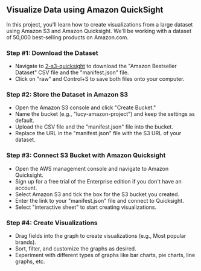 ## Visualize Data using Amazon QuickSight

In this project, you'll learn how to create visualizations from a large dataset using Amazon S3 and Amazon Quicksight. We'll be working with a dataset of 50,000 best-selling products on Amazon.com.

### Step #1: Download the Dataset
- Navigate to [2-s3-quicksight](https://github.com/techwithlucy/youtube) to download the "Amazon Bestseller Dataset" CSV file and the "manifest.json" file.
- Click on "raw" and Control+S to save both files onto your computer.

### Step #2: Store the Dataset in Amazon S3
- Open the Amazon S3 console and click "Create Bucket."
- Name the bucket (e.g., "lucy-amazon-project") and keep the settings as default.
- Upload the CSV file and the "manifest.json" file into the bucket.
- Replace the URL in the "manifest.json" file with the S3 URL of your dataset.

### Step #3: Connect S3 Bucket with Amazon Quicksight
- Open the AWS management console and navigate to Amazon Quicksight.
- Sign up for a free trial of the Enterprise edition if you don't have an account.
- Select Amazon S3 and tick the box for the S3 bucket you created.
- Enter the link to your "manifest.json" file and connect to Quicksight.
- Select "interactive sheet" to start creating visualizations.

### Step #4: Create Visualizations
- Drag fields into the graph to create visualizations (e.g., Most popular brands).
- Sort, filter, and customize the graphs as desired.
- Experiment with different types of graphs like bar charts, pie charts, line graphs, etc.
